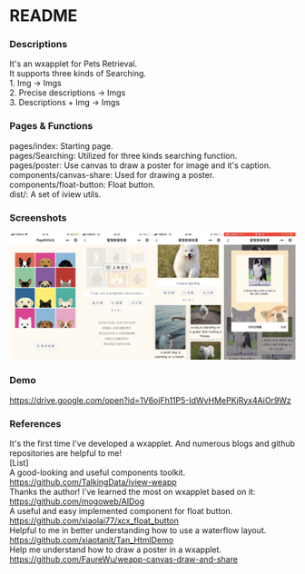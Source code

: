 # README

### Descriptions
It's an wxapplet for Pets Retrieval.  
It supports three kinds of Searching.   
    1. Img -> Imgs  
    2. Precise descriptions -> Imgs  
    3. Descriptions + Img -> Imgs 
    
    
### Pages & Functions
pages/index:  Starting page.   
pages/Searching:  Utilized for three kinds searching function.   
pages/poster:  Use canvas to draw a poster for image and it's caption.    
components/canvas-share:  Used for drawing a poster.   
components/float-button:  Float button.   
dist/:  A set of iview utils.   


### Screenshots
<img width="25%" height="25%" src="https://github.com/FrozenIII/PetsRetrieval/blob/master/wxapplet/images/1.png"/><img width="25%" height="25%" src="https://github.com/FrozenIII/PetsRetrieval/blob/master/wxapplet/images/2.png"/><img width="25%" height="25%" src="https://github.com/FrozenIII/PetsRetrieval/blob/master/wxapplet/images/3.png"/><img width="25%" height="25%" src="https://github.com/FrozenIII/PetsRetrieval/blob/master/wxapplet/images/4.jpeg"/>


### Demo
https://drive.google.com/open?id=1V6ojFh11P5-IdWvHMePKjRyx4AiOr9Wz


### References
It's the first time I've developed a wxapplet. And numerous blogs and github repositories are helpful to me!  
[List]  
A good-looking and useful components toolkit. https://github.com/TalkingData/iview-weapp   
Thanks the author! I've learned the most on wxapplet based on it: https://github.com/mogoweb/AIDog   
A useful and easy implemented component for float button. https://github.com/xiaolai77/xcx_float_button   
Helpful to me in better understanding how to use a waterflow layout. https://github.com/xiaotanit/Tan_HtmlDemo   
Help me understand how to draw a poster in a wxapplet. https://github.com/FaureWu/weapp-canvas-draw-and-share   
